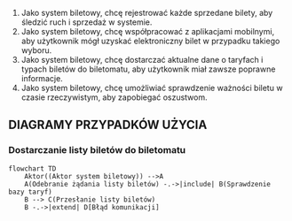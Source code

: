 1. Jako system biletowy, chcę rejestrować każde sprzedane bilety, aby śledzić
ruch i sprzedaż w systemie.
2. Jako system biletowy, chcę współpracować z aplikacjami mobilnymi, aby
użytkownik mógł uzyskać elektroniczny bilet w przypadku takiego wyboru.
3. Jako system biletowy, chcę dostarczać aktualne dane o taryfach i typach 
biletów do biletomatu, aby użytkownik miał zawsze poprawne informacje.
4. Jako system biletowy, chcę umożliwiać sprawdzenie ważności biletu w czasie 
rzeczywistym, aby zapobiegać oszustwom.

## DIAGRAMY PRZYPADKÓW UŻYCIA
### Dostarczanie listy biletów do biletomatu
```mermaid
flowchart TD
    Aktor((Aktor system biletowy)) -->A
    A(Odebranie żądania listy biletów) -.->|include| B(Sprawdzenie bazy taryf)
    B --> C(Przesłanie listy biletów)
    B -.->|extend| D[Błąd komunikacji]
```
